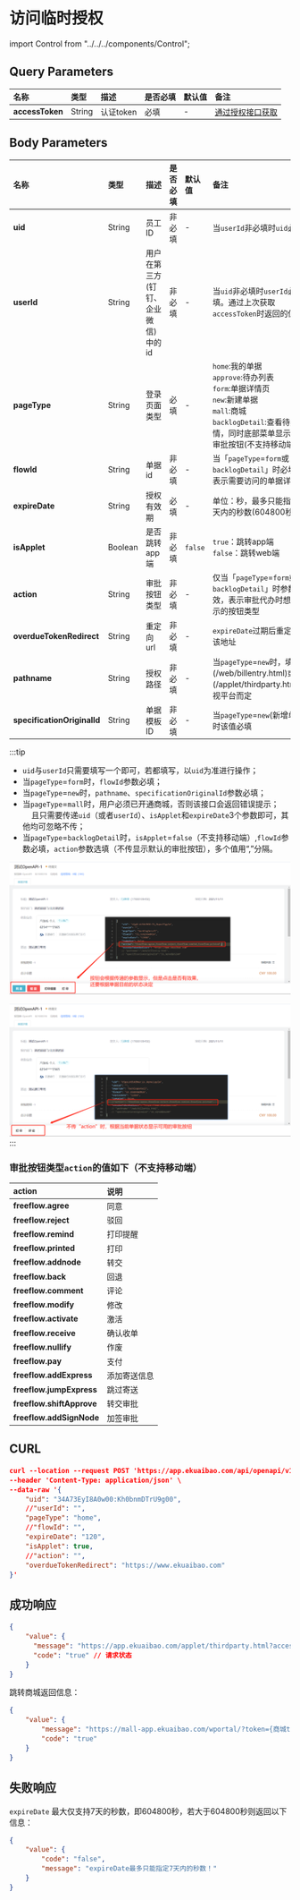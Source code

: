 # 访问临时授权

import Control from "../../../components/Control";

<Control
method="POST"
url="/api/openapi/v1/provisional/getProvisionalAuth"
/>

## Query Parameters

| 名称 | 类型 | 描述 | 是否必填 | 默认值 | 备注 |
| :--- | :--- | :--- | :--- |:--- | :--- |
| **accessToken** | String | 认证token | 必填 | - | [通过授权接口获取](/docs/open-api/getting-started/auth) |

## Body Parameters

| 名称 | 类型 | 描述 | 是否必填 | 默认值 | 备注 |
| :--- | :--- | :--- | :--- |:--- | :--- |
| **uid**                     | String  | 员工ID           | 非必填 | - |  当`userId`非必填时`uid`必填  |
| **userId**                  | String  | 用户在第三方(钉钉、<br/>企业微信)中的id | 非必填 | - | 当`uid`非必填时`userId`必填。通过上次获取`accessToken`时返回的值 |
| **pageType**                | String  | 登录页面类型       | 必填  | - | `home`:我的单据<br/>`approve`:待办列表<br/>`form`:单据详情页<br/>`new`:新建单据<br/>`mall`:商城<br/>`backlogDetail`:查看待办详情，同时底部菜单显示指定审批按钮(不支持移动端) |
| **flowId**                  | String  | 单据id           | 非必填 | - | 当「`pageType`=`form`或`backlogDetail`」时必填，表示需要访问的单据详情页 |
| **expireDate**              | String  | 授权有效期        | 必填   | - |  单位：秒，最多只能指定7天内的秒数(604800秒)  |
| **isApplet**                | Boolean | 是否跳转app端     | 非必填 | `false` |  `true`：跳转app端<br/>`false`：跳转web端   |
| **action**                  | String  | 审批按钮类型      | 非必填 | - | 仅当「`pageType`=`form`或`backlogDetail`」时参数有效，表示审批代办时想要显示的按钮类型 |
| **overdueTokenRedirect**    | String  | 重定向url        | 非必填 | - | `expireDate`过期后重定向到该地址 |
| **pathname**                | String  | 授权路径         | 非必填 | - |  当`pageType`=`new`时，填值(/web/billentry.html)或者(/applet/thirdparty.html)，视平台而定 |
| **specificationOriginalId** | String  | 单据模板ID       | 非必填 | - |  当`pageType`=`new`(新增单据)时该值必填 |

:::tip
 - `uid`与`userId`只需要填写一个即可，若都填写，以`uid`为准进行操作；
 - 当`pageType`=`form`时，`flowId`参数必填；
 - 当`pageType`=`new`时，`pathname`、`specificationOriginalId`参数必填；
 - 当`pageType`=`mall`时，用户必须已开通商城，否则该接口会返回错误提示；<br/>
     &nbsp;&nbsp;&nbsp;&nbsp;且只需要传递`uid`（或者`userId`）、`isApplet`和`expireDate`3个参数即可，其他均可忽略不传；
 - 当`pageType`=`backlogDetail`时，`isApplet`=`false`（不支持移动端）,`flowId`参数必填，`action`参数选填（不传显示默认的审批按钮），多个值用“,”分隔。

 ![image](images/审批按钮显示效果.png)
 
 ![image](images/不传action时.png)
:::

### 审批按钮类型`action`的值如下（不支持移动端）

| action | 说明 |
| :--- | :--- |
| **freeflow.agree**        | 同意       |
| **freeflow.reject**       | 驳回       | 
| **freeflow.remind**       | 打印提醒    |
| **freeflow.printed**      | 打印       | 
| **freeflow.addnode**      | 转交       | 
| **freeflow.back**         | 回退       | 
| **freeflow.comment**      | 评论       | 
| **freeflow.modify**       | 修改       |  
| **freeflow.activate**     | 激活       | 
| **freeflow.receive**      | 确认收单    | 
| **freeflow.nullify**      | 作废       |
| **freeflow.pay**          | 支付       |
| **freeflow.addExpress**   | 添加寄送信息 |
| **freeflow.jumpExpress**  | 跳过寄送    |
| **freeflow.shiftApprove** | 转交审批    |
| **freeflow.addSignNode**  | 加签审批    |

## CURL
```json
curl --location --request POST 'https://app.ekuaibao.com/api/openapi/v1/provisional/getProvisionalAuth?accessToken=cxEbrzNJSA3A00' \
--header 'Content-Type: application/json' \
--data-raw '{
    "uid": "34A73EyI8A0w00:Kh0bnmDTrU9g00",
    //"userId": "",
    "pageType": "home",
    //"flowId": "",
    "expireDate": "120",
    "isApplet": true,
    //"action": "",
    "overdueTokenRedirect": "https://www.ekuaibao.com"
}'
```

## 成功响应
```json
{
    "value": {
      "message": "https://app.ekuaibao.com/applet/thirdparty.html?accessToken=SGYqVpXcuhIIYQJkd0w2G0&ekbCorpId=34A73EyI8A0w00&pageType=home&overdueTokenRedirect=[https://www.ekuaibao.com](https://www.ekuaibao.com)", //第三方临时访问易快报URL
      "code": "true" // 请求状态
    }
}
```
跳转商城返回信息：
```json
{
    "value": {
        "message": "https://mall-app.ekuaibao.com/wportal/?token={商城token}",
        "code": "true"
    }
}
```

## 失败响应
`expireDate` 最大仅支持7天的秒数，即604800秒，若大于604800秒则返回以下信息：
```json
{
    "value": {
        "code": "false",
        "message": "expireDate最多只能指定7天内的秒数！"
    }
}
```
